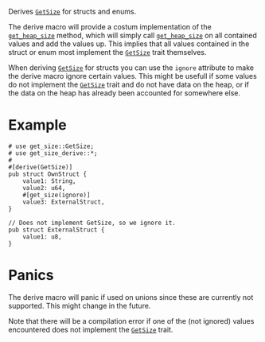 Derives [`GetSize`] for structs and enums.

The derive macro will provide a costum implementation of the [`get_heap_size`] method, which will simply call [`get_heap_size`] on all contained values and add the values up. This implies that all values contained in the struct or enum most implement the [`GetSize`] trait themselves.

When deriving [`GetSize`] for structs you can use the `ignore` attribute to make the derive macro ignore certain values. This might be usefull if some values do not implement the [`GetSize`] trait and do not have data on the heap, or if the data on the heap has already been accounted for somewhere else.

# Example

```no_run
# use get_size::GetSize;
# use get_size_derive::*;
#
#[derive(GetSize)]
pub struct OwnStruct {
    value1: String,
    value2: u64,
    #[get_size(ignore)]
    value3: ExternalStruct,
}

// Does not implement GetSize, so we ignore it.
pub struct ExternalStruct {
    value1: u8,
}
```

# Panics

The derive macro will panic if used on unions since these are currently not supported. This might change in the future.

Note that there will be a compilation error if one of the (not ignored) values encountered does not implement the [`GetSize`] trait.

[`GetSize`]: https://docs.rs/get-size/latest/get_size/trait.GetSize.html
[`get_heap_size`]: https://docs.rs/get-size/latest/get_size/trait.GetSize.html#method.get_heap_size
